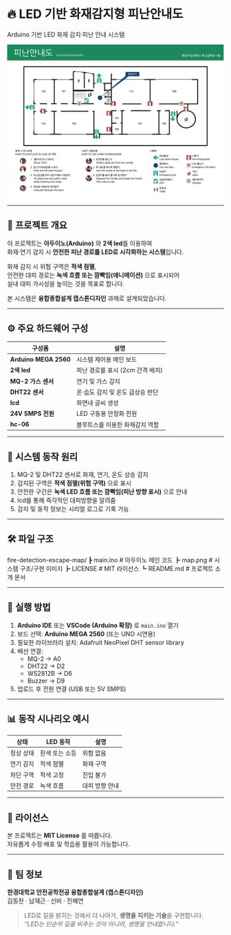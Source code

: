 # 🔥 LED 기반 화재감지형 피난안내도  
Arduino 기반 LED 화재 감지·피난 안내 시스템

![시스템 개요](./map.png)

---

## 🧩 프로젝트 개요  
이 프로젝트는 **아두이노(Arduino)** 와 **2색 led**를 이용하여  
화재·연기 감지 시 **안전한 피난 경로를 LED로 시각화하는 시스템**입니다.  

화재 감지 시 위험 구역은 **적색 점멸**,  
안전한 대피 경로는 **녹색 흐름 또는 깜빡임(애니메이션)** 으로 표시되어  
실내 대피 가시성을 높이는 것을 목표로 합니다.  

본 시스템은 **융합종합설계 캡스톤디자인** 과제로 설계되었습니다.

---

## ⚙️ 주요 하드웨어 구성
| 구성품 | 설명 |
|---------|------|
| **Arduino MEGA 2560** | 시스템 제어용 메인 보드 |
| **2색 led** | 피난 경로를 표시 (2cm 간격 배치) |
| **MQ-2 가스 센서** | 연기 및 가스 감지 |
| **DHT22 센서** | 온·습도 감지 및 온도 급상승 판단 |
| **lcd** | 화면내 글씨 생성 |
| **24V SMPS 전원** | LED 구동용 안정화 전원 |
| **hc-06** | 블루트스를 이용한 화재감지 역할|

---

## 🧠 시스템 동작 원리
1. MQ-2 및 DHT22 센서로 화재, 연기, 온도 상승 감지  
2. 감지된 구역은 **적색 점멸(위험 구역)** 으로 표시  
3. 안전한 구간은 **녹색 LED 흐름 또는 깜빡임(피난 방향 표시)** 으로 안내  
4. lcd를 통해 즉각적인 대피방향을 알려줌
5. 감지 및 동작 정보는 시리얼 로그로 기록 가능  

---

## 🛠️ 파일 구조
fire-detection-escape-map/
 ┣ main.ino           # 아두이노 메인 코드
 ┣ map.png            # 시스템 구조/구현 이미지
 ┣ LICENSE            # MIT 라이선스
 ┗ README.md          # 프로젝트 소개 문서

---

## 🚀 실행 방법
1. **Arduino IDE** 또는 **VSCode (Arduino 확장)** 로 `main.ino` 열기  
2. 보드 선택: **Arduino MEGA 2560** (또는 UNO 시연용)  
3. 필요한 라이브러리 설치:
   Adafruit NeoPixel
   DHT sensor library
4. 배선 연결:
   - MQ-2 → A0  
   - DHT22 → D2  
   - WS2812B → D6  
   - Buzzer → D9  
5. 업로드 후 전원 연결 (USB 또는 5V SMPS)

---

## 📊 동작 시나리오 예시
| 상태 | LED 동작 | 설명 |
|------|-----------|------|
| 정상 상태 | 흰색 또는 소등 | 위험 없음 |
| 연기 감지 | 적색 점멸 | 화재 구역 |
| 차단 구역 | 적색 고정 | 진입 불가 |
| 안전 경로 | 녹색 흐름 | 대피 방향 안내 |

---

## 🧾 라이선스
본 프로젝트는 **MIT License** 를 따릅니다.  
자유롭게 수정·배포 및 학습용 활용이 가능합니다.

---

## 👥 팀 정보
**한경대학교 안전공학전공 융합종합설계 (캡스톤디자인)**  
김동찬 · 남재근 · 신비 · 진혜연  

> LED로 길을 밝히는 것에서 더 나아가, **생명을 지키는 기술**을 구현합니다.  
> _“LED는 단순히 길을 비추는 것이 아니라, 생명을 안내합니다.”_
